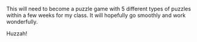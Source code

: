 This will need to become a puzzle game with 5 different types of puzzles within a few weeks for my class. It will hopefully go smoothly and work wonderfully.

Huzzah!